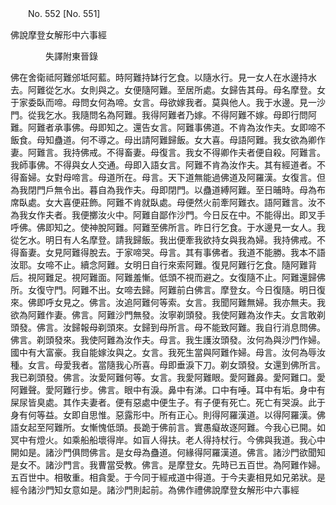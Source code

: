 ﻿　　No. 552 [No. 551]

佛說摩登女解形中六事經

　　　　失譯附東晉錄


佛在舍衛祗阿難邠坻阿藍。時阿難持缽行乞食。以隨水行。見一女人在水邊持水去。阿難從乞水。女則與之。女便隨阿難。至居所處。女歸告其母。母名摩登。女于家委臥而啼。母問女何為啼。女言。母欲嫁我者。莫與他人。我于水邊。見一沙門。從我乞水。我隨問名為阿難。我得阿難者乃嫁。不得阿難不嫁。母即行問阿難。阿難者承事佛。母即知之。還告女言。阿難事佛道。不肯為汝作夫。女即啼不飯食。母知蠱道。何不導之。母出請阿難歸飯。女大喜。母語阿難。我女欲為卿作妻。阿難言。我持佛戒。不得畜妻。母復言。我女不得卿作夫者便自殺。阿難言。我師事佛。不得與女人交通。母即入語女言。阿難不肯為汝作夫。其有經道者。不得畜婦。女對母啼言。母道所在。母言。天下道無能過佛道及阿羅漢。女復言。但為我閉門戶無令出。暮自為我作夫。母即閉門。以蠱道縛阿難。至日晡時。母為布席臥處。女大喜便莊飾。阿難不肯就臥處。母便然火前牽阿難衣。語阿難言。汝不為我女作夫者。我便擲汝火中。阿難自鄙作沙門。今日反在中。不能得出。即叉手呼佛。佛即知之。使神脫阿難。阿難至佛所言。昨日行乞食。于水邊見一女人。我從乞水。明日有人名摩登。請我歸飯。我出便牽我欲持女與我為婦。我持佛戒。不得畜妻。女見阿難得脫去。于家啼哭。母言。其有事佛者。我道不能勝。我本不語汝耶。女啼不止。續念阿難。女明日自行來索阿難。復見阿難行乞食。隨阿難背后。視阿難足。視阿難面。阿難羞慚。低頭不視而避之。女復隨不止。阿難還歸佛所。女復守門。阿難不出。女啼去歸。阿難前白佛言。摩登女。今日復隨。明日復來。佛即呼女見之。佛言。汝追阿難何等索。女言。我聞阿難無婦。我亦無夫。我欲為阿難作妻。佛言。阿難沙門無發。汝寧剃頭發。我使阿難為汝作夫。女言敢剃頭發。佛言。汝歸報母剃頭來。女歸到母所言。母不能致阿難。我自行消息問佛。佛言。剃頭發來。我使阿難為汝作夫。母言。我生護汝頭發。汝何為與沙門作婦。國中有大富豪。我自能嫁汝與之。女言。我死生當與阿難作婦。母言。汝何為辱汝種。女言。母愛我者。當隨我心所喜。母即垂淚下刀。剃女頭發。女還到佛所言。我已剃頭發。佛言。汝愛阿難何等。女言。我愛阿難眼。愛阿難鼻。愛阿難口。愛阿難聲。愛阿難行步。佛言。眼中有淚。鼻中有涕。口中有唾。耳中有垢。身中有屎尿皆臭處。其作夫妻者。便有惡處中便生子。有子便有死亡。死亡有哭淚。此于身有何等益。女即自思惟。惡露形中。所有正心。則得阿羅漢道。以得阿羅漢。佛語女起至阿難所。女慚愧低頭。長跪于佛前言。實愚癡故逐阿難。今我心已開。如冥中有燈火。如乘船船壞得岸。如盲人得扶。老人得持杖行。今佛與我道。我心中開如是。諸沙門俱問佛言。是女母為蠱道。何緣得阿羅漢道。佛言。諸沙門欲聞知是女不。諸沙門言。我曹當受教。佛言。是摩登女。先時已五百世。為阿難作婦。五百世中。相敬重。相貪愛。于今同于經戒道中得道。于今夫妻相見如兄弟狀。是經令諸沙門知女意如是。諸沙門則起前。為佛作禮佛說摩登女解形中六事經
